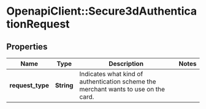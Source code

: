 # OpenapiClient::Secure3dAuthenticationRequest

## Properties
Name | Type | Description | Notes
------------ | ------------- | ------------- | -------------
**request_type** | **String** | Indicates what kind of authentication scheme the merchant wants to use on the card. | 


